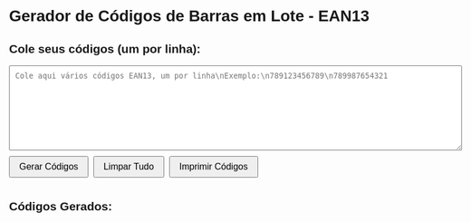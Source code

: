 <!DOCTYPE html>
<html lang="pt-BR">
<head>
  <meta charset="UTF-8">
  <title>Gerador de Códigos de Barras em Lote - EAN13</title>
  <style>
    body {
      font-family: Arial, sans-serif;
      padding: 20px;
      max-width: 800px;
      margin: 0 auto;
    }
    .input-area, .output-area {
      margin-bottom: 20px;
    }
    textarea {
      width: 100%;
      height: 150px;
      padding: 10px;
      font-family: monospace;
    }
    button {
      font-size: 16px;
      padding: 8px 16px;
      margin: 10px 5px 10px 0;
      cursor: pointer;
    }
    .barcode-container {
      display: flex;
      flex-wrap: wrap;
      gap: 20px;
      margin-top: 20px;
    }
    .barcode-item {
      text-align: center;
      margin-bottom: 20px;
      page-break-inside: avoid;
    }
    svg {
      border: 1px solid #ddd;
    }
    @media print {
      button {
        display: none;
      }
      .input-area {
        display: none;
      }
      .barcode-container {
        gap: 10px;
      }
    }
  </style>
</head>
<body>
  <h1>Gerador de Códigos de Barras em Lote - EAN13</h1>
  
  <div class="input-area">
    <h2>Cole seus códigos (um por linha):</h2>
    <textarea id="codigos" placeholder="Cole aqui vários códigos EAN13, um por linha\nExemplo:\n789123456789\n789987654321"></textarea>
    <div>
      <button onclick="gerarTodos()">Gerar Códigos</button>
      <button onclick="limparTudo()">Limpar Tudo</button>
      <button onclick="window.print()">Imprimir Códigos</button>
    </div>
  </div>
  
  <div class="output-area">
    <h2>Códigos Gerados:</h2>
    <div id="barcodes" class="barcode-container"></div>
  </div>

  <script>
    // Implementação do EAN13
    function generateEAN13(code) {
      // Verifica se o código é válido (12 ou 13 dígitos)
      if (!/^\d{12,13}$/.test(code)) {
        throw new Error(`Código inválido: "${code}" - Deve conter 12 ou 13 dígitos`);
      }
      
      // Calcula o dígito verificador se necessário
      if (code.length === 12) {
        code = code + calculateChecksum(code);
      } else if (calculateChecksum(code.substring(0, 12)) != code[12]) {
        throw new Error(`Dígito verificador inválido para código: "${code}"`);
      }
      
      // Padrões de codificação
      const patterns = {
        L: ["0001101", "0011001", "0010011", "0111101", "0100011", 
            "0110001", "0101111", "0111011", "0110111", "0001011"],
        G: ["0100111", "0110011", "0011011", "0100001", "0011101", 
            "0111001", "0000101", "0010001", "0001001", "0010111"],
        R: ["1110010", "1100110", "1101100", "1000010", "1011100", 
            "1001110", "1010000", "1000100", "1001000", "1110100"]
      };
      
      const structure = [
        "LLLLLL",
        "LLGLGG",
        "LLGGLG",
        "LLGGGL",
        "LGLLGG",
        "LGGLLG",
        "LGGGLL",
        "LGLGLG",
        "LGLGGL",
        "LGGLGL"
      ];
      
      // Determina o padrão a ser usado
      const firstDigit = parseInt(code[0]);
      const pattern = structure[firstDigit];
      
      let barcode = "101"; // Início
      
      // Primeira metade (6 dígitos)
      for (let i = 1; i <= 6; i++) {
        const digit = parseInt(code[i]);
        const patternType = pattern[i-1];
        barcode += patterns[patternType][digit];
      }
      
      barcode += "01010"; // Centro
      
      // Segunda metade (6 dígitos)
      for (let i = 7; i <= 12; i++) {
        const digit = parseInt(code[i]);
        barcode += patterns["R"][digit];
      }
      
      barcode += "101"; // Fim
      
      return {
        code: code,
        binary: barcode
      };
    }
    
    function calculateChecksum(code) {
      let sum = 0;
      for (let i = 0; i < 12; i++) {
        const digit = parseInt(code[i]);
        sum += (i % 2 === 0) ? digit * 1 : digit * 3;
      }
      return (10 - (sum % 10)) % 10;
    }
    
    function renderBarcode(binary, container, options = {}) {
      const width = options.width || 2;
      const height = options.height || 80;
      const margin = options.margin || 10;
      const displayValue = options.displayValue !== false;
      
      // Cria o elemento SVG
      const svg = document.createElementNS("http://www.w3.org/2000/svg", "svg");
      svg.setAttribute("width", (binary.length * width) + (margin * 2));
      svg.setAttribute("height", height + margin + (displayValue ? 30 : 0));
      
      // Cria um grupo para o código de barras
      const group = document.createElementNS("http://www.w3.org/2000/svg", "g");
      svg.appendChild(group);
      
      // Desenha as barras
      let x = margin;
      for (let i = 0; i < binary.length; i++) {
        if (binary[i] === '1') {
          const rect = document.createElementNS("http://www.w3.org/2000/svg", "rect");
          rect.setAttribute("x", x);
          rect.setAttribute("y", margin);
          rect.setAttribute("width", width);
          rect.setAttribute("height", height);
          rect.setAttribute("fill", "#000");
          group.appendChild(rect);
        }
        x += width;
      }
      
      // Adiciona o texto (código)
      if (displayValue && options.code) {
        const text = document.createElementNS("http://www.w3.org/2000/svg", "text");
        text.setAttribute("x", (binary.length * width + margin * 2) / 2);
        text.setAttribute("y", height + margin + 20);
        text.setAttribute("text-anchor", "middle");
        text.setAttribute("font-family", "Arial");
        text.setAttribute("font-size", "14");
        text.textContent = options.code;
        group.appendChild(text);
      }
      
      // Cria o container do item
      const item = document.createElement("div");
      item.className = "barcode-item";
      item.appendChild(svg);
      
      // Adiciona ao container principal
      container.appendChild(item);
    }
    
    function gerarTodos() {
      const input = document.getElementById("codigos").value.trim();
      const container = document.getElementById("barcodes");
      
      // Limpa os códigos anteriores
      container.innerHTML = '';
      
      if (!input) {
        alert("Por favor, cole alguns códigos EAN13 no campo de texto.");
        return;
      }
      
      // Divide os códigos por linha
      const codigos = input.split('\n')
        .map(line => line.trim())
        .filter(line => line.length > 0);
      
      let successCount = 0;
      let errorCount = 0;
      const errorMessages = [];
      
      // Processa cada código
      codigos.forEach((codigo, index) => {
        try {
          const barcode = generateEAN13(codigo);
          renderBarcode(barcode.binary, container, {
            width: 2,
            height: 60,
            margin: 10,
            code: barcode.code,
            displayValue: true
          });
          successCount++;
        } catch (error) {
          errorCount++;
          errorMessages.push(`Linha ${index + 1}: ${error.message}`);
          
          // Adiciona uma mensagem de erro no container
          const errorDiv = document.createElement("div");
          errorDiv.className = "barcode-item";
          errorDiv.style.color = "red";
          errorDiv.textContent = `Erro: ${codigo} - ${error.message}`;
          container.appendChild(errorDiv);
        }
      });
      
      // Mostra um resumo
      if (errorCount > 0) {
        alert(`Foram gerados ${successCount} códigos com sucesso.\n\nErros encontrados (${errorCount}):\n${errorMessages.join('\n')}`);
      } else {
        alert(`Todos os ${successCount} códigos foram gerados com sucesso!`);
      }
    }
    
    function limparTudo() {
      document.getElementById("codigos").value = '';
      document.getElementById("barcodes").innerHTML = '';
    }
    
    // Exemplo inicial
    document.getElementById("codigos").value = "789123456789\n789987654321\n123456789012";
  </script>
</body>
</html>
